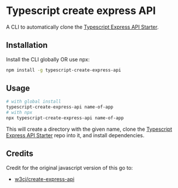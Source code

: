 # Typescript create express API

A CLI to automatically clone the [Typescript Express API Starter](https://github.com/dewhurstwill/typescript-express-api-starter).

## Installation

Install the CLI globally OR use npx:

```sh
npm install -g typescript-create-express-api
```

## Usage

```sh
# with global install
typescript-create-express-api name-of-app
# with npx
npx typescript-create-express-api name-of-app
```

This will create a directory with the given name, clone the [Typescript Express API Starter](https://github.com/dewhurstwill/typescript-express-api-starter) repo into it, and install dependencies.

## Credits

Credit for the original javascript version of this go to:
* [w3cj/create-express-api](https://github.com/w3cj/create-express-api)